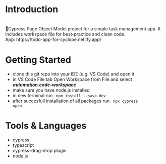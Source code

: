 # Introduction 
<br> 
🚀Cypress Page Object Model project for a simple task management app. It includes workspace file for best-practice and clean code. <br> App: https://todo-app-for-cyclope.netlify.app/
<br> 

# Getting Started
- clone this git repo into your IDE (e.g. VS Code) and open it
- in VS Code File tab Open Workspace from File and select <strong><em>automation.code-workspace</em></strong>
- make sure you have node.js installed
- in new terminal run <code> npm install --save-dev </code>
- after succesfull installation of all packages run <code> npx cypress open </code>

# Tools & Languages
- cypress
- typescript
- cypress-drag-drop plugin
- node.js
  
